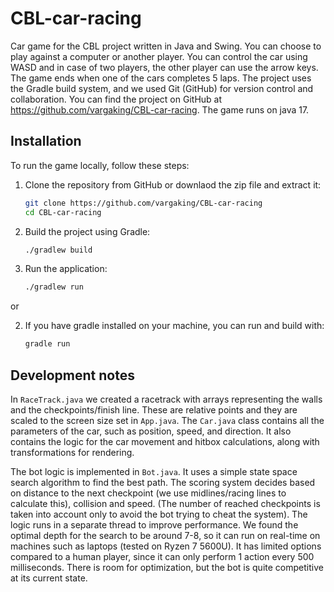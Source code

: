 # CBL-car-racing
Car game for the CBL project written in Java and Swing. You can choose to play against a computer or another player.
You can control the car using WASD and in case of two players, the other player can use the arrow keys. The game ends when one of the
cars completes 5 laps. The project uses the Gradle build system, and we used Git (GitHub) for version control and collaboration.
You can find the project on GitHub at https://github.com/vargaking/CBL-car-racing. The game runs on java 17.

## Installation
To run the game locally, follow these steps:

1. Clone the repository from GitHub or downlaod the zip file and extract it:
    ```sh
    git clone https://github.com/vargaking/CBL-car-racing
    cd CBL-car-racing
    ```

2. Build the project using Gradle:
    ```sh
    ./gradlew build
    ```

3. Run the application:
    ```sh
    ./gradlew run
    ```

or

2. If you have gradle installed on your machine, you can run and build with:
    ```sh
    gradle run
    ```

## Development notes
In `RaceTrack.java` we created a racetrack with arrays representing the walls and the checkpoints/finish line.
These are relative points and they are scaled to the screen size set in `App.java`. The `Car.java` class
contains all the parameters of the car, such as position, speed, and direction. It also contains the logic
for the car movement and hitbox calculations, along with transformations for rendering.

The bot logic is implemented in `Bot.java`. It uses a simple state space search algorithm to find the best
path. The scoring system decides based on distance to the next checkpoint (we use midlines/racing lines to calculate this),
collision and speed.
(The number of reached checkpoints is taken into account only to avoid the bot trying to cheat the system).
The logic runs in a separate thread to improve performance. We found the optimal
depth for the search to be around 7-8, so it can run on real-time on machines such as laptops (tested on Ryzen 7 5600U).
It has limited options compared to a human player, since it can only perform 1 action every 500 milliseconds.
There is room for optimization, but the bot is quite competitive at its current state.